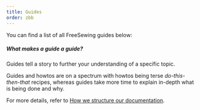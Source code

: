 ```yaml
---
title: Guides
order: zbb
---
```


You can find a list of all FreeSewing guides below: 


<ReadMore recurse />

<Related>

##### What makes a guide a guide?

Guides tell a story to further your understanding of a specific topic.

Guides and howtos are on a spectrum with howtos being terse *do-this-then-that* recipes, whereas
guides take more time to explain in-depth what is being done and why.

For more details, refer to [How we structure our documentation](/guides/docs).

</Related>

